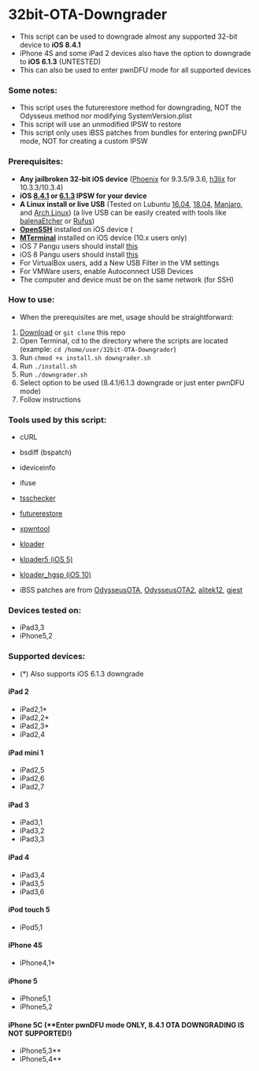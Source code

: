 # 32bit-OTA-Downgrader
- This script can be used to downgrade almost any supported 32-bit device to **iOS 8.4.1**
- iPhone 4S and some iPad 2 devices also have the option to downgrade to **iOS 6.1.3** (UNTESTED)
- This can also be used to enter pwnDFU mode for all supported devices

### Some notes:
- This script uses the futurerestore method for downgrading, NOT the Odysseus method nor modifying SystemVersion.plist
- This script will use an unmodified IPSW to restore
- This script only uses iBSS patches from bundles for entering pwnDFU mode, NOT for creating a custom IPSW

### Prerequisites:
- **Any jailbroken 32-bit iOS device** ([Phoenix](https://phoenixpwn.com/) for 9.3.5/9.3.6, [h3lix](https://h3lix.tihmstar.net/) for 10.3.3/10.3.4)
- **iOS [8.4.1](https://ipsw.me/8.4.1) or [6.1.3](https://ipsw.me/6.1.3) IPSW for your device**
- **A Linux install or live USB** (Tested on Lubuntu [16.04](http://cdimage.ubuntu.com/lubuntu/releases/16.04/release/), [18.04](http://cdimage.ubuntu.com/lubuntu/releases/18.04/release/), [Manjaro](https://manjaro.org/download/), and [Arch Linux](https://www.archlinux.org/)) (a live USB can be easily created with tools like [balenaEtcher](https://www.balena.io/etcher/) or [Rufus](https://rufus.ie/))
- **[OpenSSH](https://cydia.saurik.com/openssh.html)** installed on iOS device (
- **[MTerminal](http://cydia.saurik.com/package/com.officialscheduler.mterminal/)** installed on iOS device (10.x users only)
- iOS 7 Pangu users should install [this](http://apt.saurik.com/debs/io.pangu.axe7_0.3_iphoneos-arm.deb)
- iOS 8 Pangu users should install [this](http://apt.saurik.com/debs/io.pangu.xuanyuansword8_0.5_iphoneos-arm.deb)
- For VirtualBox users, add a New USB Filter in the VM settings
- For VMWare users, enable Autoconnect USB Devices
- The computer and device must be on the same network (for SSH)

### How to use:
- When the prerequisites are met, usage should be straightforward:
1. [Download](https://github.com/LukeZGD/32bit-OTA-Downgrader/archive/master.zip) or `git clone` this repo
2. Open Terminal, cd to the directory where the scripts are located (example: `cd /home/user/32bit-OTA-Downgrader`)
3. Run `chmod +x install.sh downgrader.sh`
4. Run `./install.sh`
5. Run `./downgrader.sh`
6. Select option to be used (8.4.1/6.1.3 downgrade or just enter pwnDFU mode)
6. Follow instructions

### Tools used by this script:
- cURL
- bsdiff (bspatch)
- ideviceinfo
- ifuse
- [tsschecker](https://github.com/tihmstar/tsschecker)
- [futurerestore](https://github.com/tihmstar/futurerestore)
- [xpwntool](https://www.youtube.com/watch?v=fh0tB6fp0Sc)
- [kloader](https://www.youtube.com/watch?v=fh0tB6fp0Sc)
- [kloader5 (iOS 5)](http://www.pmbonneau.com/cydia/)
- [kloader_hgsp (iOS 10)](https://twitter.com/nyan_satan/status/945203180522045440)

- iBSS patches are from [OdysseusOTA](https://www.youtube.com/watch?v=Wo7mGdMcjxw), [OdysseusOTA2](https://www.youtube.com/watch?v=fh0tB6fp0Sc), [alitek12](https://www.mediafire.com/folder/b1z64roy512wd/FirmwareBundles), [gjest](https://files.fm/u/fcbqqdnw)

### Devices tested on:
- iPad3,3
- iPhone5,2

### Supported devices:

- (*) Also supports iOS 6.1.3 downgrade

#### iPad 2
- iPad2,1* 
- iPad2,2*
- iPad2,3*
- iPad2,4

#### iPad mini 1
- iPad2,5
- iPad2,6
- iPad2,7

#### iPad 3
- iPad3,1
- iPad3,2
- iPad3,3

#### iPad 4
- iPad3,4
- iPad3,5
- iPad3,6

#### iPod touch 5
- iPod5,1

#### iPhone 4S
- iPhone4,1*

#### iPhone 5
- iPhone5,1
- iPhone5,2

#### iPhone 5C (**Enter pwnDFU mode ONLY, 8.4.1 OTA DOWNGRADING IS NOT SUPPORTED!)
- iPhone5,3**
- iPhone5,4**
